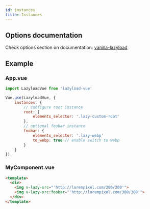 ```yaml
---
id: instances
title: Instances
---
```


## Options documentation

Check options section on documentation: [vanilla-lazyload](https://github.com/verlok/lazyload)

## Example

### App.vue

```js
import LazyloadVue from 'lazyload-vue'

Vue.use(LazyloadVue, {
    instances: {
        // configure root instance
        root: {
            elements_selector: '.lazy-custom-root'
        },
        // optional foobar instance
        foobar: {
            elements_selector: '.lazy-webp'
            to_webp: true // enable switch to webp
        }
    }
})
```

### MyComponent.vue

```html
<template>
  <div>
    <img v-lazy-src="'http://lorempixel.com/300/300'">
    <img v-lazy-src:foobar="'http://lorempixel.com/300/300'">
  </div>
</template>
```
